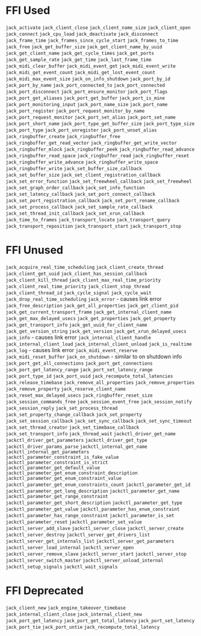 # FFI Used
`jack_activate`
`jack_client_close`
`jack_client_name_size`
`jack_client_open`
`jack_connect`
`jack_cpu_load`
`jack_deactivate`
`jack_disconnect`
`jack_frame_time`
`jack_frames_since_cycle_start`
`jack_frames_to_time`
`jack_free`
`jack_get_buffer_size`
`jack_get_client_name_by_uuid`
`jack_get_client_name`
`jack_get_cycle_times`
`jack_get_ports`
`jack_get_sample_rate`
`jack_get_time`
`jack_last_frame_time`
`jack_midi_clear_buffer`
`jack_midi_event_get`
`jack_midi_event_write`
`jack_midi_get_event_count`
`jack_midi_get_lost_event_count`
`jack_midi_max_event_size`
`jack_on_info_shutdown`
`jack_port_by_id`
`jack_port_by_name`
`jack_port_connected_to`
`jack_port_connected`
`jack_port_disconnect`
`jack_port_ensure_monitor`
`jack_port_flags`
`jack_port_get_aliases`
`jack_port_get_buffer`
`jack_port_is_mine`
`jack_port_monitoring_input`
`jack_port_name_size`
`jack_port_name`
`jack_port_register`
`jack_port_request_monitor_by_name`
`jack_port_request_monitor`
`jack_port_set_alias`
`jack_port_set_name`
`jack_port_short_name`
`jack_port_type_get_buffer_size`
`jack_port_type_size`
`jack_port_type`
`jack_port_unregister`
`jack_port_unset_alias`
`jack_ringbuffer_create`
`jack_ringbuffer_free`
`jack_ringbuffer_get_read_vector`
`jack_ringbuffer_get_write_vector`
`jack_ringbuffer_mlock`
`jack_ringbuffer_peek`
`jack_ringbuffer_read_advance`
`jack_ringbuffer_read_space`
`jack_ringbuffer_read`
`jack_ringbuffer_reset`
`jack_ringbuffer_write_advance`
`jack_ringbuffer_write_space`
`jack_ringbuffer_write`
`jack_set_buffer_size_callback`
`jack_set_buffer_size`
`jack_set_client_registration_callback`
`jack_set_error_function`
`jack_set_freewheel_callback`
`jack_set_freewheel`
`jack_set_graph_order_callback`
`jack_set_info_function`
`jack_set_latency_callback`
`jack_set_port_connect_callback`
`jack_set_port_registration_callback`
`jack_set_port_rename_callback`
`jack_set_process_callback`
`jack_set_sample_rate_callback`
`jack_set_thread_init_callback`
`jack_set_xrun_callback`
`jack_time_to_frames`
`jack_transport_locate`
`jack_transport_query`
`jack_transport_reposition`
`jack_transport_start`
`jack_transport_stop`

# FFI Unused
`jack_acquire_real_time_scheduling`
`jack_client_create_thread`
`jack_client_get_uuid`
`jack_client_has_session_callback`
`jack_client_kill_thread`
`jack_client_max_real_time_priority`
`jack_client_real_time_priority`
`jack_client_stop_thread`
`jack_client_thread_id`
`jack_cycle_signal`
`jack_cycle_wait`
`jack_drop_real_time_scheduling`
`jack_error` - causes link error
`jack_free_description`
`jack_get_all_properties`
`jack_get_client_pid`
`jack_get_current_transport_frame`
`jack_get_internal_client_name`
`jack_get_max_delayed_usecs`
`jack_get_properties`
`jack_get_property`
`jack_get_transport_info`
`jack_get_uuid_for_client_name`
`jack_get_version_string`
`jack_get_version`
`jack_get_xrun_delayed_usecs`
`jack_info` - causes link error
`jack_internal_client_handle`
`jack_internal_client_load`
`jack_internal_client_unload`
`jack_is_realtime`
`jack_log` - causes link error
`jack_midi_event_reserve`
`jack_midi_reset_buffer`
`jack_on_shutdown` - similar to on shutdown info
`jack_port_get_all_connections`
`jack_port_get_connections`
`jack_port_get_latency_range`
`jack_port_set_latency_range`
`jack_port_type_id`
`jack_port_uuid`
`jack_recompute_total_latencies`
`jack_release_timebase`
`jack_remove_all_properties`
`jack_remove_properties`
`jack_remove_property`
`jack_reserve_client_name`
`jack_reset_max_delayed_usecs`
`jack_ringbuffer_reset_size`
`jack_session_commands_free`
`jack_session_event_free`
`jack_session_notify`
`jack_session_reply`
`jack_set_process_thread`
`jack_set_property_change_callback`
`jack_set_property`
`jack_set_session_callback`
`jack_set_sync_callback`
`jack_set_sync_timeout`
`jack_set_thread_creator`
`jack_set_timebase_callback`
`jack_set_transport_info`
`jack_thread_wait`
`jackctl_driver_get_name`
`jackctl_driver_get_parameters`
`jackctl_driver_get_type`
`jackctl_driver_params_parse`
`jackctl_internal_get_name`
`jackctl_internal_get_parameters`
`jackctl_parameter_constraint_is_fake_value`
`jackctl_parameter_constraint_is_strict`
`jackctl_parameter_get_default_value`
`jackctl_parameter_get_enum_constraint_description`
`jackctl_parameter_get_enum_constraint_value`
`jackctl_parameter_get_enum_constraints_count`
`jackctl_parameter_get_id`
`jackctl_parameter_get_long_description`
`jackctl_parameter_get_name`
`jackctl_parameter_get_range_constraint`
`jackctl_parameter_get_short_description`
`jackctl_parameter_get_type`
`jackctl_parameter_get_value`
`jackctl_parameter_has_enum_constraint`
`jackctl_parameter_has_range_constraint`
`jackctl_parameter_is_set`
`jackctl_parameter_reset`
`jackctl_parameter_set_value`
`jackctl_server_add_slave`
`jackctl_server_close`
`jackctl_server_create`
`jackctl_server_destroy`
`jackctl_server_get_drivers_list`
`jackctl_server_get_internals_list`
`jackctl_server_get_parameters`
`jackctl_server_load_internal`
`jackctl_server_open`
`jackctl_server_remove_slave`
`jackctl_server_start`
`jackctl_server_stop`
`jackctl_server_switch_master`
`jackctl_server_unload_internal`
`jackctl_setup_signals`
`jackctl_wait_signals`

# FFI Deprecated
`jack_client_new`
`jack_engine_takeover_timebase`
`jack_internal_client_close`
`jack_internal_client_new`
`jack_port_get_latency`
`jack_port_get_total_latency`
`jack_port_set_latency`
`jack_port_tie`
`jack_port_untie`
`jack_recompute_total_latency`
